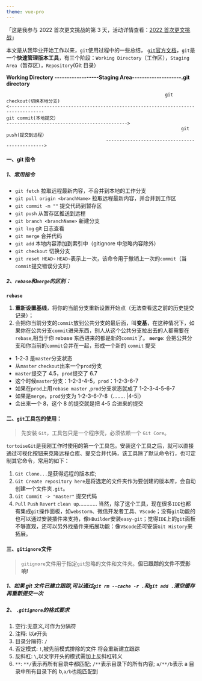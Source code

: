 ```yaml
---
theme: vue-pro
---
```


「这是我参与 2022 首次更文挑战的第 3 天，活动详情查看：[2022 首次更文挑战](https://juejin.cn/post/7052884569032392740 "https://juejin.cn/post/7052884569032392740")」

本文是从我毕业开始工作以来，`git`使用过程中的一些总结， [`git`官方文档](https://git-scm.com/docs)，`git`是一个**快速管理版本工具**，有三个阶段：`Working Directory`（工作区），`Staging Area`（暂存区），`Repository`(Git 目录）

**Working Directory **------------------**Staging Area**--------------------**.git directory**

                                                               git checkout(切换本地分支)
    <-----------------------------------------------------------------------------------
    git commit(本地提交）
    --------------------------------------------->
                                                                     git push(提交到远程）
                                         ----------------------------------------------->

#### 一、git 指令

##### 1、常用指令

- `git fetch` 拉取远程最新内容，不合并到本地的工作分支
- `git pull origin <branchName>` 拉取远程最新内容，并合并到工作区
- `git commit -m ""` 提交代码到暂存区
- `git push` 从暂存区推送到远程
- `git branch <branchName>` 新建分支
- `git log` git 日志查看
- `git merge` 合并代码
- `git add` 本地内容添加到索引中（gitignore 中忽略内容除外）
- `git checkout` 切换分支
- `git reset HEAD~` `HEAD~`表示上一次，该命令用于撤销上一次的`commit`（当`commit`提交错误分支时）

##### 2、`rebase`和`merge`的区别：

**`rebase`**

1. **重新设置基线**，将你的当前分支重新设置开始点（无法查看这之前的历史提交记录）；
2. 会把你当前分支的`commit`放到公共分支的最后面，叫**变基**，在这种情况下，如果你在公共分支`commit`进来东西，别人从这个公共分支拉出去的人都需要在`rebase`,相当于你 rebase 东西进来的都是新的`commit`了。
   **`merge`**: 会把公共分支和你当前的`commit`合并在一起，形成一个新的 `commit` 提交

- 1-2-3 是`master`分支状态
- 从`master` `checkout`出来一个`prod`分支
- `master`提交了 4.5，`prod`提交了 6.7
- 这个时候`master`分支：1-2-3-4-5，`prod`：1-2-3-6-7
- 如果在`prod`上用`rebase master` ,`prod`分支状态就成了 1-2-3-4-5-6-7
- 如果是`merge`，`prod`分支为 1-2-3-6-7-8（........ |4-5|）
- 会出来一个 8，这个 8 的提交就是把 4-5 合进来的提交

#### 二、`git`工具包的使用：

> 先安装 `Git`，工具包只是一个程序壳，必须依赖一个 `Git Core`。

`tortoiseGit`是我刚工作时使用的第一个工具包。安装这个工具之后，就可以直接通过可视化按钮来克隆远程仓库、提交合并代码，该工具除了默认命令行，也可定制其它命令，常用的如下：

1. `Git Clone...`是获得远程的版本库;
2. `Git Create repository here`是将选定的文件夹作为要创建的版本库，会自动创建一个文件夹`.git`。
3. `Git Commit -> "master"` 提交代码
4. `Pull` `Push` `Revert` `clean up`…………
   当然，除了这个工具，现在很多`IDE`也都有集成`git`操作面板，如`webstorm`、微信开发者工具、`VScode`；没有`git`功能的也可以通过安装插件来支持，像`HBuilder`安装`easy-git`；觉得`IDE`上的`git`面板不够直观，还可以另外找插件来拓展功能：像`VScode`还可安装`Git History`来拓展。

#### 三、`gitignore`文件

> `gitignore`文件用于指定`git`忽略的文件和文件夹。**但已跟踪的文件不受影响!**

##### 1、如果 git 文件已建立跟踪,可以通过`git rm --cache -r .`和`git add .`清空缓存再重新提交一次

##### 2、 **`.gitignore`的格式要求**

1. 空行:无意义,可作为分隔符
2. 注释: 以`#`开头
3. 目录分隔符: `/`
4. 否定模式: `!`,被先前模式排除的文件 将会重新建立跟踪
5. 反斜杠: `\`,以文字开头的模式需加上反斜杠转义
6. `**`: `**/`表示再所有目录中都匹配; `/**`表示目录下的所有内容; `a/**/b`表示 a 目录中所有目录下的 b,`a/b`也能匹配到
